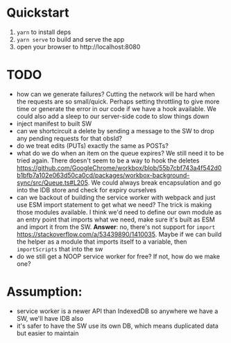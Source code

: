 # Quickstart
  1. `yarn` to install deps
  1. `yarn serve` to build and serve the app
  1. open your browser to http://localhost:8080

# TODO
  - how can we generate failures? Cutting the network will be hard when the
    requests are so small/quick. Perhaps setting throttling to give more time
    or generate the error in our code if we have a hook available. We could
    also add a sleep to our server-side code to slow things down
  - inject manifest to built SW
  - can we shortcircuit a delete by sending a message to the SW to drop any
    pending requests for that obsId?
  - do we treat edits (PUTs) exactly the same as POSTs?
  - what do we do when an item on the queue expires? We still need it to
     be tried again. There doesn't seem to be a way to hook the deletes
     https://github.com/GoogleChrome/workbox/blob/55b7cbf743a4f542d0b1bfb7a102e063d50ca0cd/packages/workbox-background-sync/src/Queue.ts#L205.
     We could always break encapsulation and go into the IDB store and check
     for expiry ourselves
  - can we backout of building the service worker with webpack and just use ESM
      import statement to get what we need? The trick is making those modules
      available. I think we'd need to define our own module as an entry point
      that imports what we need, make sure it's built as ESM and import it from
      the SW. **Answer**: no, there's not support for `import` https://stackoverflow.com/a/53439890/1410035.
      Maybe if we can build the helper as a module that imports itself to a
      variable, then `importScripts` that into the sw
  - do we still get a NOOP service worker for free? If not, how do we make one?

# Assumption:
  - service worker is a newer API than IndexedDB so anywhere we have a SW, we'll
      have IDB also
  - it's safer to have the SW use its own DB, which means duplicated data but
      easier to maintain
